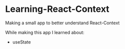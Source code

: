 # Learning-React-Context

Making a small app to better understand React-Context

While making this app I learned about:

- useState
